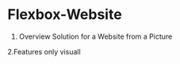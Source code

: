 # Flexbox-Website

1. Overview 
    Solution for a Website from a Picture

2.Features
    only visuall